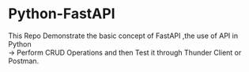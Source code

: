 # Python-FastAPI

This Repo Demonstrate the basic concept of FastAPI ,the use of API in Python
<br>
-> Perform CRUD Operations and then Test it through Thunder Client or Postman.
